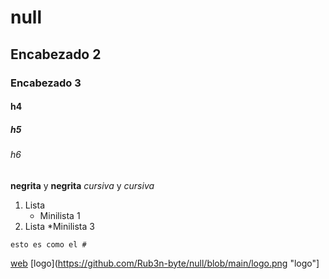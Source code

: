 # null
## Encabezado 2
### Encabezado 3
#### h4
##### h5
###### h6

**negrita** y __negrita__
*cursiva* y _cursiva_

1. Lista
   * Minilista 1
3. Lista
   *Minilista 3

````esto es como el #````

[web](https://github.com/Rub3n-byte/null "web")
[logo](https://github.com/Rub3n-byte/null/blob/main/logo.png "logo"]
